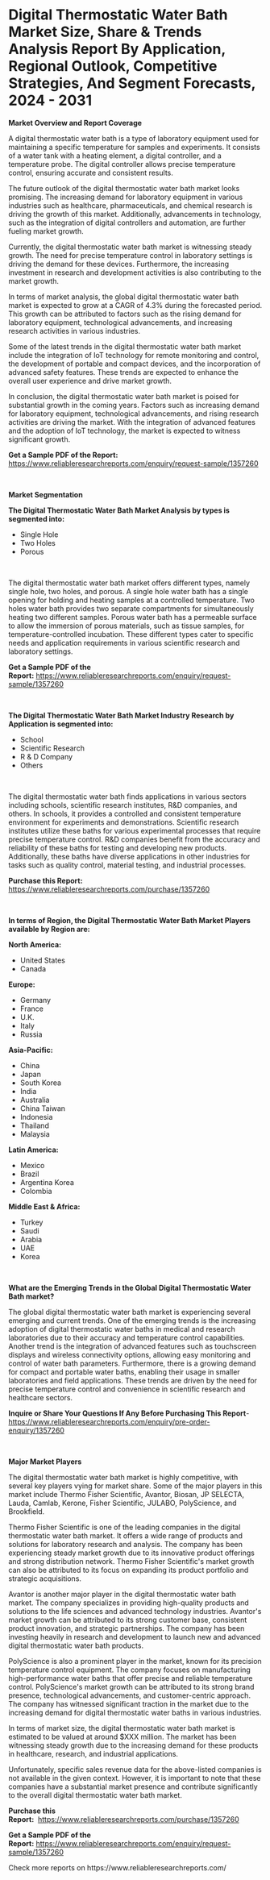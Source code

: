 <p><h1>Digital Thermostatic Water Bath Market Size, Share & Trends Analysis Report By Application, Regional Outlook, Competitive Strategies, And Segment Forecasts, 2024 - 2031</h1></p><p><strong>Market Overview and Report Coverage</strong></p>
<p><p>A digital thermostatic water bath is a type of laboratory equipment used for maintaining a specific temperature for samples and experiments. It consists of a water tank with a heating element, a digital controller, and a temperature probe. The digital controller allows precise temperature control, ensuring accurate and consistent results.</p><p>The future outlook of the digital thermostatic water bath market looks promising. The increasing demand for laboratory equipment in various industries such as healthcare, pharmaceuticals, and chemical research is driving the growth of this market. Additionally, advancements in technology, such as the integration of digital controllers and automation, are further fueling market growth.</p><p>Currently, the digital thermostatic water bath market is witnessing steady growth. The need for precise temperature control in laboratory settings is driving the demand for these devices. Furthermore, the increasing investment in research and development activities is also contributing to the market growth.</p><p>In terms of market analysis, the global digital thermostatic water bath market is expected to grow at a CAGR of 4.3% during the forecasted period. This growth can be attributed to factors such as the rising demand for laboratory equipment, technological advancements, and increasing research activities in various industries.</p><p>Some of the latest trends in the digital thermostatic water bath market include the integration of IoT technology for remote monitoring and control, the development of portable and compact devices, and the incorporation of advanced safety features. These trends are expected to enhance the overall user experience and drive market growth.</p><p>In conclusion, the digital thermostatic water bath market is poised for substantial growth in the coming years. Factors such as increasing demand for laboratory equipment, technological advancements, and rising research activities are driving the market. With the integration of advanced features and the adoption of IoT technology, the market is expected to witness significant growth.</p></p>
<p><strong>Get a Sample PDF of the Report:</strong> <a href="https://www.reliableresearchreports.com/enquiry/request-sample/1357260">https://www.reliableresearchreports.com/enquiry/request-sample/1357260</a></p>
<p>&nbsp;</p>
<p><strong>Market Segmentation</strong></p>
<p><strong>The Digital Thermostatic Water Bath Market Analysis by types is segmented into:</strong></p>
<p><ul><li>Single Hole</li><li>Two Holes</li><li>Porous</li></ul></p>
<p>&nbsp;</p>
<p><p>The digital thermostatic water bath market offers different types, namely single hole, two holes, and porous. A single hole water bath has a single opening for holding and heating samples at a controlled temperature. Two holes water bath provides two separate compartments for simultaneously heating two different samples. Porous water bath has a permeable surface to allow the immersion of porous materials, such as tissue samples, for temperature-controlled incubation. These different types cater to specific needs and application requirements in various scientific research and laboratory settings.</p></p>
<p><strong>Get a Sample PDF of the Report:</strong>&nbsp;<a href="https://www.reliableresearchreports.com/enquiry/request-sample/1357260">https://www.reliableresearchreports.com/enquiry/request-sample/1357260</a></p>
<p>&nbsp;</p>
<p><strong>The Digital Thermostatic Water Bath Market Industry Research by Application is segmented into:</strong></p>
<p><ul><li>School</li><li>Scientific Research</li><li>R & D Company</li><li>Others</li></ul></p>
<p>&nbsp;</p>
<p><p>The digital thermostatic water bath finds applications in various sectors including schools, scientific research institutes, R&D companies, and others. In schools, it provides a controlled and consistent temperature environment for experiments and demonstrations. Scientific research institutes utilize these baths for various experimental processes that require precise temperature control. R&D companies benefit from the accuracy and reliability of these baths for testing and developing new products. Additionally, these baths have diverse applications in other industries for tasks such as quality control, material testing, and industrial processes.</p></p>
<p><strong>Purchase this Report:</strong>&nbsp; <a href="https://www.reliableresearchreports.com/purchase/1357260">https://www.reliableresearchreports.com/purchase/1357260</a></p>
<p>&nbsp;</p>
<p><strong>In terms of Region, the Digital Thermostatic Water Bath Market Players available by Region are:</strong></p>
<p>
    <p> <strong> North America: </strong>
        <ul>
            <li>United States</li>
            <li>Canada</li>
        </ul>
        </p> 
    <p> <strong> Europe: </strong>
        <ul>
            <li>Germany</li>
            <li>France</li>
            <li>U.K.</li>
            <li>Italy</li>
            <li>Russia</li>
        </ul>
        </p> 
    <p> <strong> Asia-Pacific: </strong>
        <ul>
            <li>China</li>
            <li>Japan</li>
            <li>South Korea</li>
            <li>India</li>
            <li>Australia</li>
            <li>China Taiwan</li>
            <li>Indonesia</li>
            <li>Thailand</li>
            <li>Malaysia</li>
        </ul>
        </p> 
    <p> <strong> Latin America: </strong>
        <ul>
            <li>Mexico</li>
            <li>Brazil</li>
            <li>Argentina Korea</li>
            <li>Colombia</li>
        </ul>
        </p> 
    <p> <strong> Middle East & Africa: </strong>
        <ul>
            <li>Turkey</li>
            <li>Saudi</li>
            <li>Arabia</li>
            <li>UAE</li>
            <li>Korea</li>
        </ul>
    </p>
    </p>
<p>&nbsp;</p>
<p><strong>What are the Emerging Trends in the Global Digital Thermostatic Water Bath market?</strong></p>
<p><p>The global digital thermostatic water bath market is experiencing several emerging and current trends. One of the emerging trends is the increasing adoption of digital thermostatic water baths in medical and research laboratories due to their accuracy and temperature control capabilities. Another trend is the integration of advanced features such as touchscreen displays and wireless connectivity options, allowing easy monitoring and control of water bath parameters. Furthermore, there is a growing demand for compact and portable water baths, enabling their usage in smaller laboratories and field applications. These trends are driven by the need for precise temperature control and convenience in scientific research and healthcare sectors.</p></p>
<p><strong>Inquire or Share Your Questions If Any Before Purchasing This Report</strong>- <a href="https://www.reliableresearchreports.com/enquiry/pre-order-enquiry/1357260">https://www.reliableresearchreports.com/enquiry/pre-order-enquiry/1357260</a></p>
<p>&nbsp;</p>
<p><strong>Major Market Players</strong></p>
<p><p>The digital thermostatic water bath market is highly competitive, with several key players vying for market share. Some of the major players in this market include Thermo Fisher Scientific, Avantor, Biosan, JP SELECTA, Lauda, Camlab, Kerone, Fisher Scientific, JULABO, PolyScience, and Brookfield.</p><p>Thermo Fisher Scientific is one of the leading companies in the digital thermostatic water bath market. It offers a wide range of products and solutions for laboratory research and analysis. The company has been experiencing steady market growth due to its innovative product offerings and strong distribution network. Thermo Fisher Scientific's market growth can also be attributed to its focus on expanding its product portfolio and strategic acquisitions.</p><p>Avantor is another major player in the digital thermostatic water bath market. The company specializes in providing high-quality products and solutions to the life sciences and advanced technology industries. Avantor's market growth can be attributed to its strong customer base, consistent product innovation, and strategic partnerships. The company has been investing heavily in research and development to launch new and advanced digital thermostatic water bath products.</p><p>PolyScience is also a prominent player in the market, known for its precision temperature control equipment. The company focuses on manufacturing high-performance water baths that offer precise and reliable temperature control. PolyScience's market growth can be attributed to its strong brand presence, technological advancements, and customer-centric approach. The company has witnessed significant traction in the market due to the increasing demand for digital thermostatic water baths in various industries.</p><p>In terms of market size, the digital thermostatic water bath market is estimated to be valued at around $XXX million. The market has been witnessing steady growth due to the increasing demand for these products in healthcare, research, and industrial applications.</p><p>Unfortunately, specific sales revenue data for the above-listed companies is not available in the given context. However, it is important to note that these companies have a substantial market presence and contribute significantly to the overall digital thermostatic water bath market.</p></p>
<p><strong>Purchase this Report:</strong>&nbsp;&nbsp;<a href="https://www.reliableresearchreports.com/purchase/1357260">https://www.reliableresearchreports.com/purchase/1357260</a></p>
<p></p>
<p><strong>Get a Sample PDF of the Report:</strong>&nbsp;<a href="https://www.reliableresearchreports.com/enquiry/request-sample/1357260">https://www.reliableresearchreports.com/enquiry/request-sample/1357260</a></p>
<p>Check more reports on https://www.reliableresearchreports.com/</p>